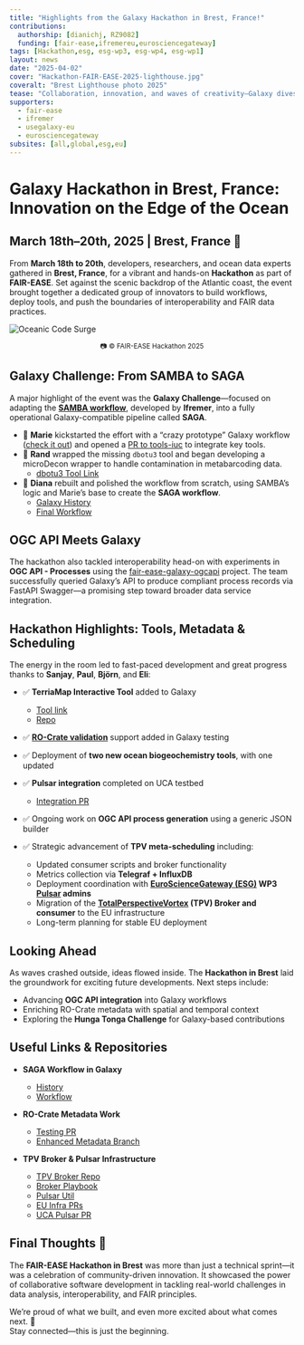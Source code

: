 ```yaml
---
title: "Highlights from the Galaxy Hackathon in Brest, France!"
contributions:
  authorship: [dianichj, RZ9082]
  funding: [fair-ease,ifremereu,eurosciencegateway]
tags: [Hackathon,esg, esg-wp3, esg-wp4, esg-wp1]
layout: news
date: "2025-04-02"
cover: "Hackathon-FAIR-EASE-2025-lighthouse.jpg"
coveralt: "Brest Lighthouse photo 2025"
tease: "Collaboration, innovation, and waves of creativity—Galaxy dives into data at the FAIR-EASE Hackathon in Brest!"
supporters:
  - fair-ease
  - ifremer
  - usegalaxy-eu
  - eurosciencegateway
subsites: [all,global,esg,eu]
---
```


# Galaxy Hackathon in Brest, France: Innovation on the Edge of the Ocean

## March 18th–20th, 2025 | Brest, France 🌊

From **March 18th to 20th**, developers, researchers, and ocean data experts gathered in **Brest, France**, for a vibrant and hands-on **Hackathon** as part of **FAIR-EASE**. Set against the scenic backdrop of the Atlantic coast, the event brought together a dedicated group of innovators to build workflows, deploy tools, and push the boundaries of interoperability and FAIR data practices.

![Oceanic Code Surge](Hackathon-Brest-2025-NTO.jpg)
<p align="center"><sub>📷 © FAIR-EASE Hackathon 2025</sub></p>

## Galaxy Challenge: From SAMBA to SAGA

A major highlight of the event was the **Galaxy Challenge**—focused on adapting the **[SAMBA workflow](https://gitlab.ifremer.fr/bioinfo/workflows/samba)**, developed by **Ifremer**, into a fully operational Galaxy-compatible pipeline called **SAGA**.

- 🌟 **Marie** kickstarted the effort with a “crazy prototype” Galaxy workflow ([check it out](https://usegalaxy.eu/u/marie.josse/w/unnamed-workflow)) and opened a [PR to tools-iuc](https://github.com/ifremer-bioinformatics/tools-iuc/pull/1) to integrate key tools.
- 🧪 **Rand** wrapped the missing `dbotu3` tool and began developing a microDecon wrapper to handle contamination in metabarcoding data.  
  - [dbotu3 Tool Link](https://usegalaxy.eu/root?tool_id=toolshed.g2.bx.psu.edu/repos/bgruening/qiime2_dbotu_q2/qiime2_dbotu_q2/2022.11.1+galaxy0)
- 🔧 **Diana** rebuilt and polished the workflow from scratch, using SAMBA’s logic and Marie’s base to create the **SAGA workflow**.  
  - [Galaxy History](https://usegalaxy.eu/u/dianitachj24/h/wf-saga)  
  - [Final Workflow](https://usegalaxy.eu/u/dianitachj24/w/workflow-constructed-from-history-wf-saga)

## OGC API Meets Galaxy

The hackathon also tackled interoperability head-on with experiments in **OGC API - Processes** using the [fair-ease-galaxy-ogcapi](https://github.com/dmeaux/fair-ease-galaxy-ogcapi) project. The team successfully queried Galaxy’s API to produce compliant process records via FastAPI Swagger—a promising step toward broader data service integration.

## Hackathon Highlights: Tools, Metadata & Scheduling

The energy in the room led to fast-paced development and great progress thanks to **Sanjay**, **Paul**, **Björn**, and **Eli**:

- ✅ **TerriaMap Interactive Tool** added to Galaxy  
  - [Tool link](https://usegalaxy.eu/root?tool_id=interactive_tool_terriamap)  
  - [Repo](https://github.com/usegalaxy-eu/galaxy/tree/release_24.2_europe/tools/interactive/terriamap)

- ✅ **[RO-Crate validation](https://rocrate-validator.readthedocs.io/en/stable/)** support added in Galaxy testing
- ✅ Deployment of **two new ocean biogeochemistry tools**, with one updated
- ✅ **Pulsar integration** completed on UCA testbed  
  - [Integration PR](https://github.com/usegalaxy-eu/infrastructure-playbook/pull/1447)

- ✅ Ongoing work on **OGC API process generation** using a generic JSON builder
- ✅ Strategic advancement of **TPV meta-scheduling** including:  
  - Updated consumer scripts and broker functionality  
  - Metrics collection via **Telegraf + InfluxDB**  
  - Deployment coordination with **[EuroScienceGateway (ESG)](https://galaxyproject.org/projects/esg/) WP3 [Pulsar](https://galaxyproject.org/cloudman/services/pulsar/) admins**  
  - Migration of the **[TotalPerspectiveVortex](https://total-perspective-vortex.readthedocs.io/en/latest/) (TPV) Broker and consumer** to the EU infrastructure  
  - Long-term planning for stable EU deployment

## Looking Ahead

As waves crashed outside, ideas flowed inside. The **Hackathon in Brest** laid the groundwork for exciting future developments. Next steps include:

- Advancing **OGC API integration** into Galaxy workflows  
- Enriching RO-Crate metadata with spatial and temporal context  
- Exploring the **Hunga Tonga Challenge** for Galaxy-based contributions

## Useful Links & Repositories

- **SAGA Workflow in Galaxy**  
  - [History](https://usegalaxy.eu/u/dianitachj24/h/wf-saga)  
  - [Workflow](https://usegalaxy.eu/u/dianitachj24/w/workflow-constructed-from-history-wf-saga)

- **RO-Crate Metadata Work**  
  - [Testing PR](https://github.com/galaxyproject/galaxy/pull/19846)  
  - [Enhanced Metadata Branch](https://github.com/ResearchObject/galaxy/tree/more-rocrate-metadata)

- **TPV Broker & Pulsar Infrastructure**  
  - [TPV Broker Repo](https://github.com/usegalaxy-eu/tpv-broker)  
  - [Broker Playbook](https://github.com/usegalaxy-eu/ansible-tpv-broker)  
  - [Pulsar Util](https://github.com/usegalaxy-eu/ansible-pulsar-util)  
  - [EU Infra PRs](https://github.com/usegalaxy-eu/infrastructure-playbook/pull/1446)  
  - [UCA Pulsar PR](https://github.com/usegalaxy-eu/infrastructure-playbook/pull/1447)

## Final Thoughts 💬

The **FAIR-EASE Hackathon in Brest** was more than just a technical sprint—it was a celebration of community-driven innovation. It showcased the power of collaborative software development in tackling real-world challenges in data analysis, interoperability, and FAIR principles.

We’re proud of what we built, and even more excited about what comes next. 🚀  
Stay connected—this is just the beginning.

